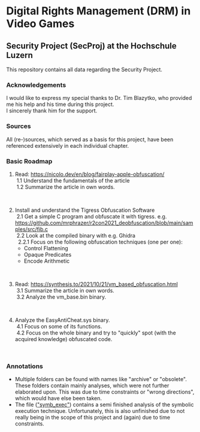 # Digital Rights Management (DRM) in Video Games
## Security Project (SecProj) at the Hochschule Luzern
This repository contains all data regarding the Security Project.

### Acknowledgements
I would like to express my special thanks to Dr. Tim Blazytko, who provided me his help and his time during this project.<br>
I sincerely thank him for the support.  

### Sources
All (re-)sources, which served as a basis for this project, have been referenced extensively in each individual chapter. 

### Basic Roadmap
1. Read: https://nicolo.dev/en/blog/fairplay-apple-obfuscation/
<br>&nbsp;1.1 Understand the fundamentals of the article
<br>&nbsp;1.2 Summarize the article in own words.
<br>

2. Install and understand the Tigress Obfuscation Software
<br>&nbsp;2.1 Get a simple C program and obfuscate it with tigress. e.g. https://github.com/mrphrazer/r2con2021_deobfuscation/blob/main/samples/src/fib.c
<br>&nbsp;2.2 Look at the compiled binary with e.g. Ghidra
<br>&nbsp;&nbsp;2.2.1 Focus on the following obfuscation techniques (one per one):
    - Control Flattening
    - Opaque Predicates
    - Encode Arithmetic
<br>

3. Read: https://synthesis.to/2021/10/21/vm_based_obfuscation.html
<br>&nbsp;3.1 Summarize the article in own words.
<br>&nbsp;3.2 Analyze the vm_base.bin binary.
<br>

4. Analyze the EasyAntiCheat.sys binary.
<br>&nbsp;4.1 Focus on some of its functions.
<br>&nbsp;4.2 Focus on the whole binary and try to "quickly" spot (with the acquired knowledge) obfuscated code.
<br>

### Annotations
- Multiple folders can be found with names like "archive" or "obsolete". These folders contain mainly analyses, which were not further elaborated upon. This was due to time constraints or "wrong directions", which would have else been taken.
- The file (<a href="hslu_secproj/disasm_vm_obfuscators/symb_exec/analysis.md">"symb_exec"</a>) contains a semi finished analysis of the symbolic execution technique. Unfortunately, this is also unfinished due to not really being in the scope of this project and (again) due to time constraints.
